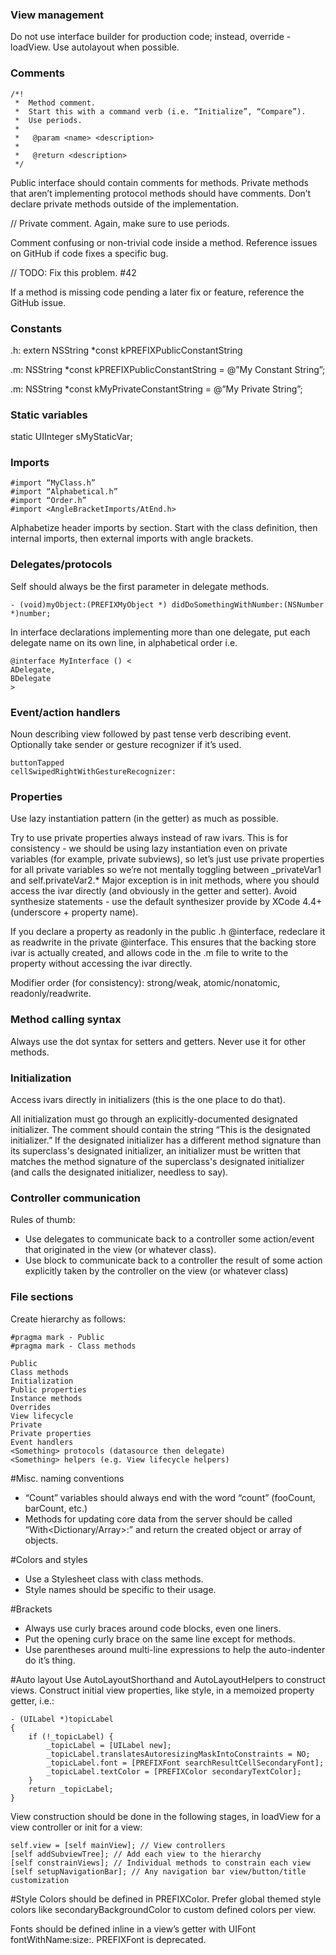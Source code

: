 ### View management

Do not use interface builder for production code; instead, override -loadView.
Use autolayout when possible.

### Comments

```
/*!
 *  Method comment.
 *  Start this with a command verb (i.e. “Initialize”, “Compare”).
 *  Use periods.
 *
 *   @param <name> <description>
 *
 *   @return <description>
 */
```

Public interface should contain comments for methods. Private methods that aren’t implementing protocol methods should have comments. Don’t declare private methods outside of the implementation.


// Private comment. Again, make sure to use periods.

Comment confusing or non-trivial code inside a method. Reference issues on GitHub if code fixes a specific bug.


// TODO: Fix this problem. #42

If a method is missing code pending a later fix or feature, reference the GitHub issue.

### Constants

.h: extern NSString *const kPREFIXPublicConstantString

.m: NSString *const kPREFIXPublicConstantString = @”My Constant String”;

.m: NSString *const kMyPrivateConstantString = @”My Private String”;



### Static variables

static UIInteger sMyStaticVar;

### Imports

```
#import “MyClass.h”
#import “Alphabetical.h”
#import “Order.h”
#import <AngleBracketImports/AtEnd.h>

```
Alphabetize header imports by section. Start with the class definition, then internal imports, then external imports with angle brackets.

### Delegates/protocols

Self should always be the first parameter in delegate methods.

```
- (void)myObject:(PREFIXMyObject *) didDoSomethingWithNumber:(NSNumber *)number;
```

In interface declarations implementing more than one delegate, put each delegate name on its own line, in alphabetical order i.e.

```
@interface MyInterface () <
ADelegate,
BDelegate
>
```
### Event/action handlers
Noun describing view followed by past tense verb describing event. Optionally take sender or gesture recognizer if it’s used.

```
buttonTapped
cellSwipedRightWithGestureRecognizer:
```

### Properties
Use lazy instantiation pattern (in the getter) as much as possible.

Try to use private properties always instead of raw ivars. This is for consistency - we should be using lazy instantiation even on private variables (for example, private subviews), so let’s just use private properties for all private variables so we’re not mentally toggling between _privateVar1 and self.privateVar2.* Major exception is in init methods, where you should access the ivar directly (and obviously in the getter and setter). Avoid synthesize statements - use the default synthesizer provide by XCode 4.4+ (underscore + property name).

If you declare a property as readonly in the public .h @interface, redeclare it as readwrite in the private @interface. This ensures that the backing store ivar is actually created, and allows code in the .m file to write to the property without accessing the ivar directly.

Modifier order (for consistency): strong/weak, atomic/nonatomic, readonly/readwrite.

### Method calling syntax
Always use the dot syntax for setters and getters. Never use it for other methods.

### Initialization
Access ivars directly in initializers (this is the one place to do that).

All initialization must go through an explicitly-documented designated initializer. The comment should contain the string “This is the designated initializer.” If the designated initializer has a different method signature than its superclass's designated initializer, an initializer must be written that matches the method signature of the superclass's designated initializer (and calls the designated initializer, needless to say).


### Controller communication
Rules of thumb:

* Use delegates to communicate back to a controller some action/event that originated in the view (or whatever class).
* Use block to communicate back to a controller the result of some action explicitly taken by the controller on the view (or whatever class)


### File sections
Create hierarchy as follows:

```
#pragma mark - Public
#pragma mark - Class methods

Public
Class methods
Initialization
Public properties
Instance methods
Overrides
View lifecycle
Private
Private properties
Event handlers
<Something> protocols (datasource then delegate)
<Something> helpers (e.g. View lifecycle helpers)

```

#Misc. naming conventions

* “Count” variables should always end with the word “count” (fooCount, barCount, etc.)
* Methods for updating core data from the server should be called “<Model>With<Dictionary/Array>:” and return the created object or array of objects.


#Colors and styles

* Use a Stylesheet class with class methods.
* Style names should be specific to their usage.

#Brackets

* Always use curly braces around code blocks, even one liners.
* Put the opening curly brace on the same line except for methods.
* Use parentheses around multi-line expressions to help the auto-indenter do it’s thing.

#Auto layout
Use AutoLayoutShorthand and AutoLayoutHelpers to construct views. Construct initial view properties, like style, in a memoized property getter, i.e.:

```
- (UILabel *)topicLabel
{
    if (!_topicLabel) {
        _topicLabel = [UILabel new];
        _topicLabel.translatesAutoresizingMaskIntoConstraints = NO;
        _topicLabel.font = [PREFIXFont searchResultCellSecondaryFont];
        _topicLabel.textColor = [PREFIXColor secondaryTextColor];
    }
    return _topicLabel;
}

```

View construction should be done in the following stages, in loadView for a view controller or init for a view:

```
self.view = [self mainView]; // View controllers
[self addSubviewTree]; // Add each view to the hierarchy
[self constrainViews]; // Individual methods to constrain each view
[self setupNavigationBar]; // Any navigation bar view/button/title customization

```


#Style
Colors should be defined in PREFIXColor. Prefer global themed style colors like secondaryBackgroundColor to custom defined colors per view.

Fonts should be defined inline in a view’s getter with UIFont fontWithName:size:. PREFIXFont is deprecated.





